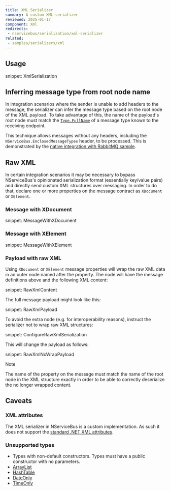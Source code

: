 ```yaml
---
title: XML Serializer
summary: A custom XML serializer
reviewed: 2025-01-17
component: Xml
redirects:
 - nservicebus/serialization/xml-serializer
related:
 - samples/serializers/xml
---
```


## Usage

snippet: XmlSerialization

## Inferring message type from root node name

In integration scenarios where the sender is unable to add headers to the message, the serializer can infer the message type based on the root node of the XML payload. To take advantage of this, the name of the payload's root node must match the [`Type.FullName`](https://msdn.microsoft.com/en-us/library/system.type.fullname) of a message type known to the receiving endpoint.

This technique allows messages without any headers, including the `NServiceBus.EnclosedMessageTypes` header, to be processed. This is demonstrated by the [native integration with RabbitMQ sample](/samples/rabbitmq/native-integration/).

## Raw XML

In certain integration scenarios it may be necessary to bypass NServiceBus's opinionated serialization format (essentially key/value pairs) and directly send custom XML structures over messaging. In order to do that, declare one or more properties on the message contract as `XDocument` or `XElement`.

### Message with XDocument

snippet: MessageWithXDocument

### Message with XElement

snippet: MessageWithXElement

### Payload with raw XML

Using `XDocument` or `XElement` message properties will wrap the raw XML data in an outer node named after the property. The node will have the message definitions above and the following XML content:

snippet: RawXmlContent

The full message payload might look like this:

snippet: RawXmlPayload

To avoid the extra node (e.g. for interoperability reasons), instruct the serializer not to wrap raw XML structures:

snippet: ConfigureRawXmlSerialization

This will change the payload as follows:

snippet: RawXmlNoWrapPayload

> [!NOTE]
> The name of the property on the message must match the name of the root node in the XML structure exactly in order to be able to correctly deserialize the no longer wrapped content.

## Caveats

### XML attributes

The XML serializer in NServiceBus is a custom implementation. As such it does not support the [standard .NET XML attributes](https://docs.microsoft.com/en-us/dotnet/framework/serialization/controlling-xml-serialization-using-attributes).

### Unsupported types

* Types with non-default constructors. Types must have a public constructor with no parameters.
* [ArrayList](https://msdn.microsoft.com/en-us/library/system.collections.arraylist.aspx)
* [HashTable](https://msdn.microsoft.com/en-us/library/system.collections.hashtable.aspx)
* [DateOnly](https://learn.microsoft.com/en-us/dotnet/api/system.dateonly)
* [TimeOnly](https://learn.microsoft.com/en-us/dotnet/api/system.timeonly)
